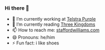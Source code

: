### Hi there 👋

<!--
**staff0rd/staff0rd** is a ✨ _special_ ✨ repository because its `README.md` (this file) appears on your GitHub profile.

Here are some ideas to get you started:
-->

- 🔭 I’m currently working at [Telstra Purple](https://twitter.com/TelstraPurple)
- 🌱 I’m currently reading [Three Kingdoms](https://www.amazon.com.au/Three-Kingdoms-Historical-Guanzhong-Luo-ebook/dp/B00HXIUDRM)
- 📫 How to reach me: [staffordwilliams.com](https://staffordwilliams.com/about)
- 😄 Pronouns: he/him
- ⚡ Fun fact: i like shoes
